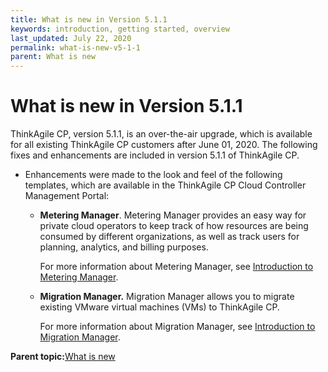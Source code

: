 ```yaml
---
title: What is new in Version 5.1.1
keywords: introduction, getting started, overview
last_updated: July 22, 2020
permalink: what-is-new-v5-1-1
parent: What is new
---
```


# What is new in Version 5.1.1

ThinkAgile CP, version 5.1.1, is an over-the-air upgrade, which is available for all existing ThinkAgile CP customers after June 01, 2020. The following fixes and enhancements are included in version 5.1.1 of ThinkAgile CP.

-   Enhancements were made to the look and feel of the following templates, which are available in the ThinkAgile CP Cloud Controller Management Portal:

    -   **Metering Manager**. Metering Manager provides an easy way for private cloud operators to keep track of how resources are being consumed by different organizations, as well as track users for planning, analytics, and billing purposes.

        For more information about Metering Manager, see [Introduction to Metering Manager](introduction-to-metering-manager.md).

    -   **Migration Manager.** Migration Manager allows you to migrate existing VMware virtual machines \(VMs\) to ThinkAgile CP.

        For more information about Migration Manager, see [Introduction to Migration Manager](introduction-to-migration-manager.md).


**Parent topic:**[What is new](what-is-new.md)

